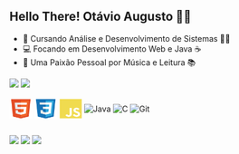 ## Hello There! Otávio Augusto 👋😎

- 🔭 Cursando Análise e Desenvolvimento de Sistemas 👨‍💻
- 💻 Focando em Desenvolvimento Web e Java ☕
- 🎻 Uma Paixão Pessoal por Música e Leitura 📚

<div>
  <img height="155px" src="https://github-readme-stats.vercel.app/api?username=Otavio088&show_icons=true&theme=transparent">
  <img height="155px" src="https://github-readme-stats.vercel.app/api/top-langs/?username=Otavio088&layout=compact&theme=transparent">
</div>

<div style="display: inline_block"><br>
  <img align="center" title="HTML" alt="HTML" height="35" width="40" src="https://raw.githubusercontent.com/devicons/devicon/master/icons/html5/html5-original.svg">
  <img align="center" title="CSS" alt="CSS" height="35" width="40" src="https://raw.githubusercontent.com/devicons/devicon/master/icons/css3/css3-original.svg">
  <img align="center" title="JS" alt="JavaScript" height="35" width="40" src="https://raw.githubusercontent.com/devicons/devicon/master/icons/javascript/javascript-plain.svg">
  <img align="center" title="Java" alt="Java" height="35" width="40" src="https://cdn.jsdelivr.net/gh/devicons/devicon/icons/java/java-original.svg" />
  <img align="center" title="C" alt="C" height="35" width="40" src="https://cdn.jsdelivr.net/gh/devicons/devicon/icons/c/c-original.svg" />
  <img align="center" title="Git" alt="Git" height="35" width="40" src="https://cdn.jsdelivr.net/gh/devicons/devicon/icons/git/git-original.svg" />

</div>

##

<div> 
  <a href="https://www.linkedin.com/in/ot%C3%A1vio-augusto-de-melo-ribeiro-8a5314276/" target="_blank"><img src="https://img.shields.io/badge/-LinkedIn-%230077B5?style=for-the-badge&logo=linkedin&logoColor=white" target="_blank"></a> 
  <a href = "mailto:otavio208augustoribeiro@gmail.com"><img src="https://img.shields.io/badge/-Gmail-%23333?style=for-the-badge&logo=gmail&logoColor=white" target="_blank"></a>
  <a href="https://instagram.com/otavio.mri" target="_blank"><img src="https://img.shields.io/badge/-Instagram-%23E4405F?style=for-the-badge&logo=instagram&logoColor=white" target="_blank"></a>
</div>
